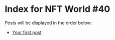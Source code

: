 # Index for NFT World #40
Posts will be displayed in the order below:

- [Your first post](./001-first.md)

